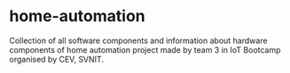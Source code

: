 # home-automation

Collection of all software components and information about hardware components of home automation project made by team 3 in IoT Bootcamp organised by CEV, SVNIT.
